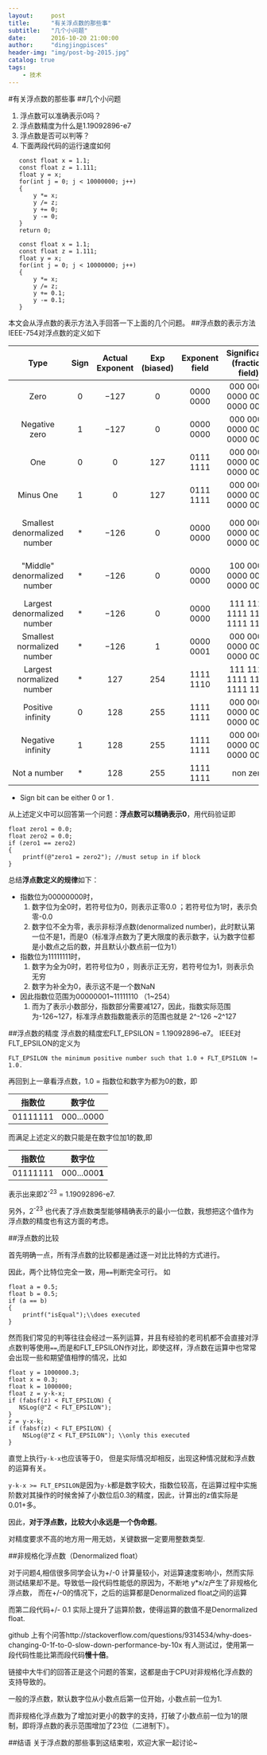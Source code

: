 ```yaml
---
layout:     post
title:      "有关浮点数的那些事"
subtitle:   "几个小问题"
date:       2016-10-20 21:00:00
author:     "dingjingpisces"
header-img: "img/post-bg-2015.jpg"
catalog: true
tags:
    - 技术
---
```

#有关浮点数的那些事
##几个小问题
1. 浮点数可以准确表示0吗？ 
2. 浮点数精度为什么是1.19092896-e7
3. 浮点数是否可以判等？
4. 下面两段代码的运行速度如何

```
   const float x = 1.1;
   const float z = 1.111;
   float y = x;
   for(int j = 0; j < 10000000; j++)
   {
       y *= x;
       y /= z;
       y += 0;
       y -= 0;
   }
   return 0;
```

```
   const float x = 1.1;
   const float z = 1.111;
   float y = x;
   for(int j = 0; j < 10000000; j++)
   {
       y *= x;
       y /= z;
       y += 0.1;
       y -= 0.1;
   }
```
本文会从浮点数的表示方法入手回答一下上面的几个问题。
##浮点数的表示方法
IEEE-754对浮点数的定义如下

|Type  | Sign | Actual Exponent | Exp (biased) | Exponent field | Significand (fraction field) | Value |
|:----:|:----:|:---------------:|:------------:|:--------------:|:----------------------------:|:-----------:|
|Zero |0     | −127 |       0         |   0000 0000  |000 0000 0000 0000 0000 0000|  0.0             |
|Negative zero|1|−127|0|0000 0000|000 0000 0000 0000 0000 0000|−0.0|
|One|0|0|127|0111 1111|000 0000 0000 0000 0000 0000|1.0|
|Minus One|1|0|127|0111 1111|000 0000 0000 0000 0000 0000|−1.0|
|Smallest denormalized number|*|−126|0|0000 0000|000 0000 0000 0000 0000 0001|±2−23 × 2−126 = ±2−149 ≈ ±1.4×10−45|
|"Middle" denormalized number|*|−126|0|0000 0000|100 0000 0000 0000 0000 0000|±2−1 × 2−126 = ±2−127 ≈ ±5.88×10−39|
|Largest denormalized number|*|−126|0|0000 0000|111 1111 1111 1111 1111 1111|±(1−2−23) × 2−126 ≈ ±1.18×10−38|
|Smallest normalized number|*|−126|1|0000 0001|000 0000 0000 0000 0000 0000|±2−126 ≈ ±1.18×10−38|
|Largest normalized number|*|127|254|1111 1110|111 1111 1111 1111 1111 1111|±(2−2−23) × 2127 ≈ ±3.4×1038|
|Positive infinity|0|128|255|1111 1111|000 0000 0000 0000 0000 0000|+∞|
|Negative infinity|1|128|255|1111 1111|000 0000 0000 0000 0000 0000|−∞|
|Not a number|*|128|255|1111 1111|non zero|NaN|

* Sign bit can be either 0 or 1 .

从上述定义中可以回答第一个问题：**浮点数可以精确表示0**，用代码验证即

```
float zero1 = 0.0;
float zero2 = 0.0;
if (zero1 == zero2) 
{
	printf(@"zero1 = zero2"); //must setup in if block
}
```

总结**浮点数定义的规律**如下：

* 指数位为00000000时，
	1. 数字位为全0时，若符号位为0，则表示正零0.0 ；若符号位为1时，表示负零-0.0
	2. 数字位不全为零，表示非标浮点数(denormalized number)，此时默认第一位不是1，而是0（标准浮点数为了更大限度的表示数字，认为数字位都是小数点之后的数，并且默认小数点前一位为1）
* 指数位为11111111时，
	1. 数字为全为0时，若符号位为0 ，则表示正无穷，若符号位为1，则表示负无穷
	2. 数字为补全为0，表示这不是一个数NaN
* 因此指数位范围为00000001~11111110 （1~254）
	1. 而为了表示小数部分，指数部分需要减127，因此，指数实际范围为-126~127，标准浮点数指数能表示的范围也就是 2^-126 ~2^127
	
##浮点数的精度
浮点数的精度宏FLT_EPSILON = 1.19092896-e7。
IEEE对FLT_EPSILON的定义为

```
FLT_EPSILON the minimum positive number such that 1.0 + FLT_EPSILON != 1.0.
```

再回到上一章看浮点数，1.0 = 指数位和数字为都为0的数，即

|指数位|数字位|
|:----:|:----:|
|01111111| 000...0000|

而满足上述定义的数只能是在数字位加1的数,即

|指数位|数字位|
|:----:|:----:|
|01111111| 000...000**1**|

表示出来即2<sup>-23</sup> = 1.19092896-e7.

另外，2<sup>-23</sup> 也代表了浮点数类型能够精确表示的最小一位数，我想把这个值作为浮点数的精度也有这方面的考虑。

##浮点数的比较

首先明确一点，所有浮点数的比较都是通过逐一对比比特的方式进行。

因此，两个比特位完全一致，用```==```判断完全可行。
如

```
float a = 0.5;
float b = 0.5;
if (a == b)
{
	printf("isEqual");\\does executed
}
```

然而我们常见的判等往往会经过一系列运算，并且有经验的老司机都不会直接对浮点数判等使用```==```,而是和FLT_EPSILON作对比，即使这样，浮点数在运算中也常常会出现一些和期望值相悖的情况，比如

```
float y = 1000000.3;
float x = 0.3;
float k = 1000000;
float z = y-k-x;
if (fabsf(z) < FLT_EPSILON) {
   NSLog(@"Z < FLT_EPSILON");
}
z = y-x-k;
if (fabsf(z) < FLT_EPSILON) {
    NSLog(@"Z < FLT_EPSILON"); \\only this executed
}
```

直觉上执行```y-k-x```也应该等于0， 但是实际情况却相反，出现这种情况就和浮点数的运算有关。

```y-k-x >= FLT_EPSILON```是因为```y-k```都是数字较大，指数位较高，在运算过程中实施阶数对其操作的时候舍掉了小数位后0.3的精度，因此，计算出的z值实际是0.01+多。

因此，**对于浮点数，比较大小永远是一个伪命题**。

对精度要求不高的地方用一用无妨，关键数据一定要用整数类型.

##非规格化浮点数（Denormalized float）

对于问题4,相信很多同学会认为+/-0 计算量较小，对运算速度影响小，然而实际测试结果却不是。导致低一段代码性能低的原因为，不断地 y*x/z产生了非规格化浮点数， 而在+/-0的情况下，之后的运算都是Denormalized float之间的运算

而第二段代码+/- 0.1 实际上提升了运算阶数，使得运算的数值不是Denormalized float.
 

github 上有个问答http://stackoverflow.com/questions/9314534/why-does-changing-0-1f-to-0-slow-down-performance-by-10x 有人测试过，使用第一段代码性能比第而段代码**慢十倍**。

链接中大牛们的回答正是这个问题的答案，这都是由于CPU对非规格化浮点数的支持导致的。

一般的浮点数，默认数字位从小数点后第一位开始，小数点前一位为1.

而非规格化浮点数为了增加对更小的数字的支持，打破了小数点前一位为1的限制，即将浮点数的表示范围增加了23位（二进制下）。


##结语
关于浮点数的那些事到这结束啦，欢迎大家一起讨论~

